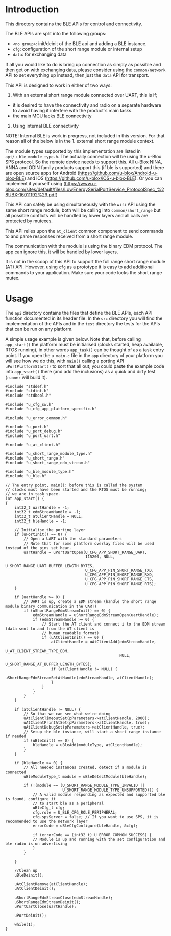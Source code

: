 # Introduction
This directory contains the BLE APIs for control and connectivity.

The BLE APIs are split into the following groups:

- `<no group>`: init/deinit of the BLE api and adding a BLE instance.
- `cfg`: configuration of the short range module or internal setup
- `data`: for exchanging data

If all you would like to do is bring up connection as simply as possible and then get on with exchanging data, please consider using the `common/network` API to set everything up instead, then just the `data` API for transport.

This API is designed to work in either of two ways:
1.  With an external short range module connected over UART, this is if;
- it is desired to have the connectivity and radio on a separate hardware to avoid having it interfere with the product´s main tasks.
- the main MCU lacks BLE connectivity
2. Using internal BLE connectivity

NOTE! Internal BLE is work in progress, not included in this version. For that reason all of the below is in the 1. external short range module context.

The module types supported by this implementation are listed in `api/u_ble_module_type.h`. The actually connection will be using the u-Blox SPS protocol. So the remote device needs to support this. All u-Blox NINA, ANNA and ODIN family products support this (if ble is supported) and there are open source apps for Android  (https://github.com/u-blox/Android-u-blox-BLE) and iOS (https://github.com/u-blox/iOS-u-blox-BLE). Or you can implement it yourself using (https://www.u-blox.com/sites/default/files/LowEnergySerialPortService_ProtocolSpec_%28UBX-16011192%29.pdf)

This API can safely be using simultaneously with the `wifi` API using the same short range module, both will be calling into `common/short_range` but all possible conflicts will be handled by lower layers and all calls are protected by mutexes.

This API relies upon the `at_client` common component to send commands to and parse responses received from a short range module.

The communication with the module is using the binary EDM protocol. The app can ignore this, it will be handled by lower layers.

It is not in the scoop of this API to support the full range short range module (AT) API. However, using `cfg` as a prototype it is easy to add additional commands to your application. Make sure your code locks the short range mutex. 

# Usage
The `api` directory contains the files that define the BLE APIs, each API function documented in its header file.  In the `src` directory you will find the implementation of the APIs and in the `test` directory the tests for the APIs that can be run on any platform.

A simple usage example is given below.  Note that, before calling `app_start()` the platform must be initialised (clocks started, heap available, RTOS running), in other words `app_task()` can be thought of as a task entry point.  If you open the `u_main.c` file in the `app` directory of your platform you will see how we do this, with `main()` calling a porting API `uPortPlatformStart()` to sort that all out; you could paste the example code into `app_start()` there (and add the inclusions) as a quick and dirty test (`runner` will build it).

```
#include "stddef.h"
#include "stdint.h"
#include "stdbool.h"

#include "u_cfg_sw.h"
#include "u_cfg_app_platform_specific.h"

#include "u_error_common.h"

#include "u_port.h"
#include "u_port_debug.h"
#include "u_port_uart.h"

#include "u_at_client.h"

#include "u_short_range_module_type.h"
#include "u_short_range.h"
#include "u_short_range_edm_stream.h"

#include "u_ble_module_type.h"
#include "u_ble.h"

// The entry point, main(): before this is called the system
// clocks must have been started and the RTOS must be running;
// we are in task space.
int app_start() {
{
    int32_t uartHandle = -1;
    int32_t edmStreamHandle = -1;
    int32_t atClientHandle = NULL;
    int32_t bleHandle = -1;

    // Initialise the porting layer
    if (uPortInit() == 0) {
        // Open a UART with the standard parameters
        // Note that for some platform overlay files will be used instead of the pins set hear.
        uartHandle = uPortUartOpen(U_CFG_APP_SHORT_RANGE_UART,
                                   115200, NULL,
                                   U_SHORT_RANGE_UART_BUFFER_LENGTH_BYTES,
                                   U_CFG_APP_PIN_SHORT_RANGE_TXD,
                                   U_CFG_APP_PIN_SHORT_RANGE_RXD,
                                   U_CFG_APP_PIN_SHORT_RANGE_CTS,
                                   U_CFG_APP_PIN_SHORT_RANGE_RTS);
    }

    if (uartHandle >= 0) {
        // UART is up, create a EDM stream (handle the short range module binary communication in the UART)
        if (uShortRangeEdmStreamInit() == 0) {
            edmStreamHandle = uShortRangeEdmStreamOpen(uartHandle);
            if (edmStreamHandle >= 0) {
                // Start the AT client and connect i to the EDM stream (data sent to and from the AT client is
                // human readable format)
                if (uAtClientInit() == 0) {
                    atClientHandle = uAtClientAdd(edmStreamHandle,
                                                  U_AT_CLIENT_STREAM_TYPE_EDM,
                                                  NULL,
                                                  U_SHORT_RANGE_AT_BUFFER_LENGTH_BYTES);
                    if (atClientHandle != NULL) {
                        uShortRangeEdmStreamSetAtHandle(edmStreamHandle, atClientHandle);
                    }
                }
            }
        }
    }

    if (atClientHandle != NULL) {
        // So that we can see what we're doing
        uAtClientTimeoutSet(pParameters->atClientHandle, 2000);
        uAtClientPrintAtSet(pParameters->atClientHandle, true);
        uAtClientDebugSet(pParameters->atClientHandle, true);
        // Setup the ble instance, will start a short range instance if needed
        if (uBleInit() == 0) {
            bleHandle = uBleAdd(moduleType, atClientHandle);
        }
    }

    if (bleHandle >= 0) {
        // All needed instances created, detect if a module is connected
        uBleModuleType_t module = uBleDetectModule(bleHandle);

        if (!(module == (U_SHORT_RANGE_MODULE_TYPE_INVALID ||
                         U_SHORT_RANGE_MODULE_TYPE_UNSUPPORTED))) {
            // A valid module responding as expected and supported ble is found, configure it
            // to start ble as a peripheral
            uBleCfg_t cfg;
            cfg.role = U_BLE_CFG_ROLE_PERIPHERAL;
            cfg.spsServer = false; // If you want to use SPS, it is recommended to use the network layer
            errorCode = uBleCfgConfigure(bleHandle, &cfg);
            
            if (errorCode == (int32_t) U_ERROR_COMMON_SUCCESS) {
            // Module is up and running with the set configuration and ble radio is on advertising
            }
        }

    }
    
    //Clean up
    uBleDeinit();

    uAtClientRemove(atClientHandle);
    uAtClientDeinit();

    uShortRangeEdmStreamClose(edmStreamHandle);
    uShortRangeEdmStreamDeinit();
    uPortUartClose(uartHandle);

    uPortDeinit();

    while(1);
}
```
